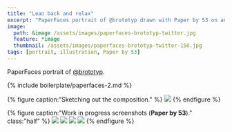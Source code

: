 ```yaml
---
title: "Lean back and relax"
excerpt: "PaperFaces portrait of @brototyp drawn with Paper by 53 on an iPad."
image: 
  path: &image /assets/images/paperfaces-brototyp-twitter.jpg 
  feature: *image
  thumbnail: /assets/images/paperfaces-brototyp-twitter-150.jpg
tags: [portrait, illustration, Paper by 53]
---
```


PaperFaces portrait of [@brototyp](https://twitter.com/brototyp).

{% include boilerplate/paperfaces-2.md %}

{% figure caption:"Sketching out the composition." %}
[![](/assets/images/paperfaces-brototyp-process-1-750.jpg)](/assets/images/paperfaces-brototyp-process-1-lg.jpg)
{% endfigure %}

{% figure caption:"Work in progress screenshots (**Paper by 53**)." class:"half" %}
[![](/assets/images/paperfaces-brototyp-process-2-600.jpg)](/assets/images/paperfaces-brototyp-process-2-lg.jpg)
[![](/assets/images/paperfaces-brototyp-process-3-600.jpg)](/assets/images/paperfaces-brototyp-process-3-lg.jpg)
[![](/assets/images/paperfaces-brototyp-process-4-600.jpg)](/assets/images/paperfaces-brototyp-process-4-lg.jpg)
[![](/assets/images/paperfaces-brototyp-process-5-600.jpg)](/assets/images/paperfaces-brototyp-process-5-lg.jpg)
{% endfigure %}
